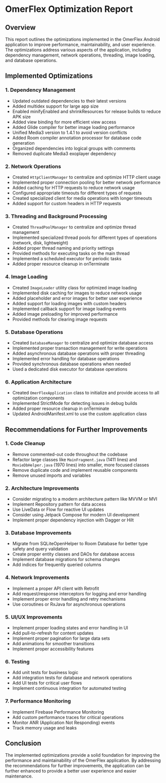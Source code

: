# OmerFlex Optimization Report

## Overview
This report outlines the optimizations implemented in the OmerFlex Android application to improve performance, maintainability, and user experience. The optimizations address various aspects of the application, including dependency management, network operations, threading, image loading, and database operations.

## Implemented Optimizations

### 1. Dependency Management
- Updated outdated dependencies to their latest versions
- Added multidex support for large app size
- Enabled minifyEnabled and shrinkResources for release builds to reduce APK size
- Added view binding for more efficient view access
- Added Glide compiler for better image loading performance
- Unified Media3 version to 1.4.1 to avoid version conflicts
- Added Room compiler annotation processor for database code generation
- Organized dependencies into logical groups with comments
- Removed duplicate Media3 exoplayer dependency

### 2. Network Operations
- Created `HttpClientManager` to centralize and optimize HTTP client usage
- Implemented proper connection pooling for better network performance
- Added caching for HTTP requests to reduce network usage
- Configured appropriate timeouts for different types of requests
- Created specialized client for media operations with longer timeouts
- Added support for custom headers in HTTP requests

### 3. Threading and Background Processing
- Created `ThreadPoolManager` to centralize and optimize thread management
- Implemented specialized thread pools for different types of operations (network, disk, lightweight)
- Added proper thread naming and priority settings
- Provided methods for executing tasks on the main thread
- Implemented a scheduled executor for periodic tasks
- Added proper resource cleanup in onTerminate

### 4. Image Loading
- Created `ImageLoader` utility class for optimized image loading
- Implemented disk caching for images to reduce network usage
- Added placeholder and error images for better user experience
- Added support for loading images with custom headers
- Implemented callback support for image loading events
- Added image preloading for improved performance
- Provided methods for clearing image requests

### 5. Database Operations
- Created `DatabaseManager` to centralize and optimize database access
- Implemented proper transaction management for write operations
- Added asynchronous database operations with proper threading
- Implemented error handling for database operations
- Provided synchronous database operations when needed
- Used a dedicated disk executor for database operations

### 6. Application Architecture
- Created `OmerFlexApplication` class to initialize and provide access to all optimization components
- Implemented StrictMode for detecting issues in debug builds
- Added proper resource cleanup in onTerminate
- Updated AndroidManifest.xml to use the custom application class

## Recommendations for Further Improvements

### 1. Code Cleanup
- Remove commented-out code throughout the codebase
- Refactor large classes like `MainFragment.java` (1411 lines) and `MovieDbHelper.java` (1970 lines) into smaller, more focused classes
- Remove duplicate code and implement reusable components
- Remove unused imports and variables

### 2. Architecture Improvements
- Consider migrating to a modern architecture pattern like MVVM or MVI
- Implement Repository pattern for data access
- Use LiveData or Flow for reactive UI updates
- Consider using Jetpack Compose for modern UI development
- Implement proper dependency injection with Dagger or Hilt

### 3. Database Improvements
- Migrate from SQLiteOpenHelper to Room Database for better type safety and query validation
- Create proper entity classes and DAOs for database access
- Implement database migrations for schema changes
- Add indices for frequently queried columns

### 4. Network Improvements
- Implement a proper API client with Retrofit
- Add request/response interceptors for logging and error handling
- Implement proper error handling and retry mechanisms
- Use coroutines or RxJava for asynchronous operations

### 5. UI/UX Improvements
- Implement proper loading states and error handling in UI
- Add pull-to-refresh for content updates
- Implement proper pagination for large data sets
- Add animations for smoother transitions
- Implement proper accessibility features

### 6. Testing
- Add unit tests for business logic
- Add integration tests for database and network operations
- Add UI tests for critical user flows
- Implement continuous integration for automated testing

### 7. Performance Monitoring
- Implement Firebase Performance Monitoring
- Add custom performance traces for critical operations
- Monitor ANR (Application Not Responding) events
- Track memory usage and leaks

## Conclusion
The implemented optimizations provide a solid foundation for improving the performance and maintainability of the OmerFlex application. By addressing the recommendations for further improvements, the application can be further enhanced to provide a better user experience and easier maintenance.